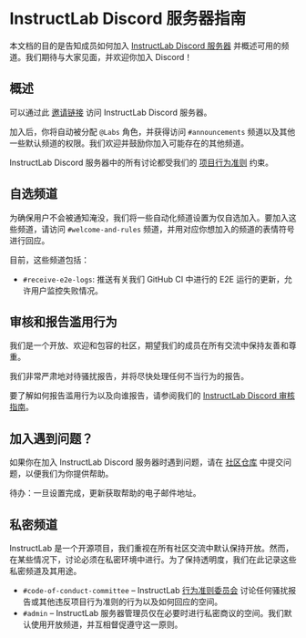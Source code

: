 # InstructLab Discord 服务器指南

本文档的目的是告知成员如何加入 [InstructLab Discord 服务器](https://instructlab.ai/discord) 并概述可用的频道。我们期待与大家见面，并欢迎你加入 Discord！

## 概述

可以通过此 [邀请链接](https://instructlab.ai/discord) 访问 InstructLab Discord 服务器。

加入后，你将自动被分配 `@Labs` 角色，并获得访问 `#announcements` 频道以及其他一些默认频道的权限。我们欢迎并鼓励你加入可能存在的其他频道。

InstructLab Discord 服务器中的所有讨论都受我们的 [项目行为准则](https://github.com/instructlab/community/blob/main/CODE_OF_CONDUCT.md) 约束。

## 自选频道

为确保用户不会被通知淹没，我们将一些自动化频道设置为仅自选加入。要加入这些频道，请访问 `#welcome-and-rules` 频道，并用对应你想加入的频道的表情符号进行回应。

目前，这些频道包括：

- `#receive-e2e-logs`: 推送有关我们 GitHub CI 中进行的 E2E 运行的更新，允许用户监控失败情况。

## 审核和报告滥用行为

我们是一个开放、欢迎和包容的社区，期望我们的成员在所有交流中保持友善和尊重。

我们非常严肃地对待骚扰报告，并将尽快处理任何不当行为的报告。

要了解如何报告滥用行为以及向谁报告，请参阅我们的 [InstructLab Discord 审核指南](https://github.com/instructlab/community/blob/main/InstructLabDiscordModerationGuide.md)。

## 加入遇到问题？

如果你在加入 InstructLab Discord 服务器时遇到问题，请在 [社区仓库](https://github.com/instructlab/community/issues) 中提交问题，以便我们为你提供帮助。

待办：一旦设置完成，更新获取帮助的电子邮件地址。

## 私密频道

InstructLab 是一个开源项目，我们重视在所有社区交流中默认保持开放。然而，在某些情况下，讨论必须在私密环境中进行。为了保持透明度，我们在此记录这些私密频道及其用途。

- `#code-of-conduct-committee` – InstructLab [行为准则委员会](https://github.com/instructlab/community/blob/main/CODE_OF_CONDUCT_COMMITTEE.md) 讨论任何骚扰报告或其他违反项目行为准则的行为以及如何回应的空间。
- `#admin` – InstructLab 服务器管理员仅在必要时进行私密商议的空间。我们默认使用开放频道，并互相督促遵守这一原则。
